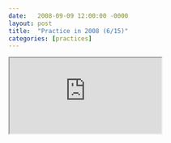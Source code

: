 ```yaml
---
date:   2008-09-09 12:00:00 -0000
layout: post
title:  "Practice in 2008 (6/15)"
categories: [practices]
---
```

<iframe src="https://www.youtube.com/embed/iA6ca79EB6g?rel=0" allowfullscreen="allowfullscreen"></iframe>
